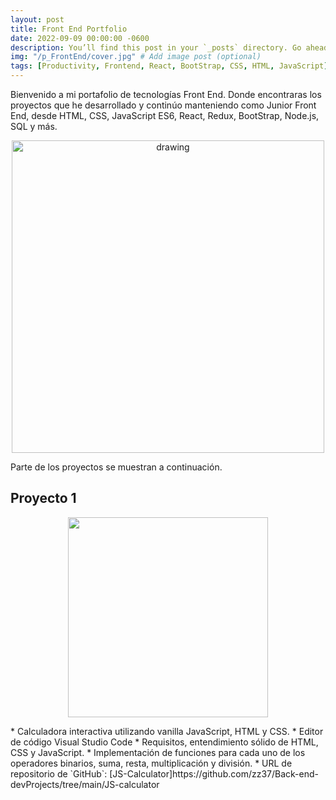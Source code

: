 ```yaml
---
layout: post
title: Front End Portfolio
date: 2022-09-09 00:00:00 -0600
description: You’ll find this post in your `_posts` directory. Go ahead and edit it and re-build the site to see your changes. # Add post description (optional)
img: "/p_FrontEnd/cover.jpg" # Add image post (optional)
tags: [Productivity, Frontend, React, BootStrap, CSS, HTML, JavaScript] # add tag
---
```


Bienvenido a mi portafolio de tecnologías Front End. Donde encontraras los proyectos que he desarrollado y continúo manteniendo como Junior Front End, desde HTML, CSS, JavaScript ES6, React, Redux, BootStrap, Node.js, SQL y más.

<p align="center">
    <img src="{{site.baseurl}}/assets/img/p_FrontEnd/1.png" alt="drawing" style="width:500px;"/>
</p>


Parte de los proyectos se muestran a continuación. 

## Proyecto 1
<p align="center">
    <img align="center" src="{{site.baseurl}}/assets/img/p_FrontEnd/2.png"  style="width: 320px;"  />
</p>
* Calculadora interactiva utilizando vanilla JavaScript, HTML y CSS.
* Editor de código Visual Studio Code
* Requisitos, entendimiento sólido de HTML, CSS y JavaScript.
* Implementación de funciones para cada uno de los operadores binarios, suma, resta, multiplicación y división.
* URL de repositorio de `GitHub`: [JS-Calculator]https://github.com/zz37/Back-end-devProjects/tree/main/JS-calculator



